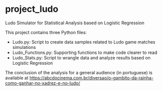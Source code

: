 # project_ludo
Ludo Simulator for Statistical Analysis based on Logistic Regression

This project contains three Python files:

- Ludo.py: Script to create data samples related to Ludo game matches simulations
- Ludo_Functions.py: Supporting functions to make code clearer to read
- Ludo_Stats.py: Script to wrangle data and analyze results based on Logistic Regression

The conclusion of the analysis for a general audience (in portuguese) is available at https://abcdocinema.com.br/diversao/o-gambito-da-rainha-como-ganhar-no-xadrez-e-no-ludo/ 
